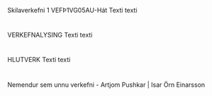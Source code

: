 Skilaverkefni 1 VEFÞ1VG05AU-Hát
Texti texti
#
VERKEFNALYSING
Texti texti
#

HLUTVERK
Texti texti
#

Nemendur sem unnu verkefni - Artjom Pushkar |  Isar Örn Einarsson

